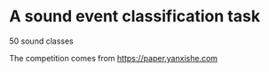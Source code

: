 # A sound event classification task
50 sound classes

The competition comes from https://paper.yanxishe.com
